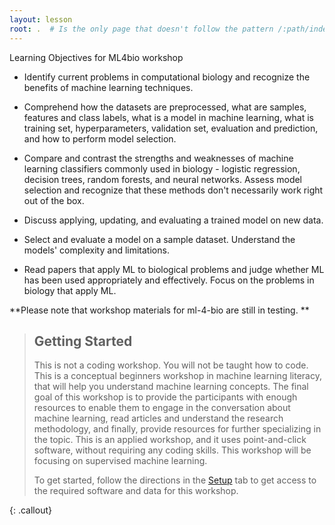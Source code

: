 ```yaml
---
layout: lesson
root: .  # Is the only page that doesn't follow the pattern /:path/index.html
---
```



Learning Objectives for ML4bio workshop

- Identify current problems in computational biology and recognize the benefits of machine learning techniques.

- Comprehend how the datasets are preprocessed, what are samples, features and class labels, what is a model in machine learning, what is training set, hyperparameters, validation set, evaluation and prediction, and how to perform model selection.

- Compare and contrast the strengths and weaknesses of machine learning classifiers commonly used in biology - logistic regression, decision trees, random forests, and neural networks. Assess model selection and recognize that these methods don't necessarily work right out of the box.

- Discuss applying, updating, and evaluating a trained model on new data.

- Select and evaluate a model on a sample dataset. Understand the models' complexity and limitations.

- Read papers that apply ML to biological problems and judge whether ML has been used appropriately and effectively. Focus on the problems in biology that apply ML.

**Please note that workshop materials for ml-4-bio are still in testing. **


> ## Getting Started
>
> This is not a coding workshop. You will not be taught how to code. This is a conceptual beginners workshop in machine learning literacy, that will help you understand machine learning concepts. The final goal of this workshop is to provide the participants with enough resources to enable them to engage in the conversation about machine learning, read articles and understand the research methodology, and finally, provide resources for further specializing in the topic. This is an applied workshop, and it uses point-and-click software, without requiring any coding skills. This workshop will be focusing on supervised machine learning.
> 
> To get started, follow the directions in the [Setup](setup.html) tab to 
> get access to the required software and data for this workshop.
> 
{: .callout}



